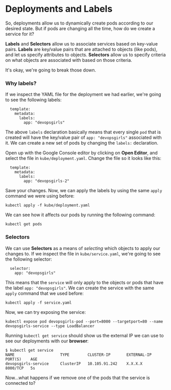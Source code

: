 # Deployments and Labels

So, deployments allow us to dynamically create pods according to our desired state. But if pods are changing all the time, how do we create a service for it?

**Labels** and **Selectors** allow us to associate services based on key-value pairs. **Labels** are key/value pairs that are attached to objects (like pods), and let us specify attributes to objects. **Selectors** allow us to specify criteria on what objects are associated with based on those criteria. 

It's okay, we're going to break those down.

### Why labels?

If we inspect the YAML file for the deployment we had earlier, we're going to see the following labels:

```
  template:
    metadata:
      labels:
        app: "devopsgirls"
```

The above `labels` declaration basically means that every single `pod` that is created will have the key/value pair of `app: "devopsgirls"` associated with it. We can create a new set of pods by changing the `labels:` declaration.

Open up with the Google Console editor by clicking on **Open Editor**, and select the file in `kube/deployment.yaml`. Change the file so it looks like this:

```
  template:
    metadata:
      labels:
        app: "devopsgirls-2"
```

Save your changes. Now, we can apply the labels by using the same `apply` command we were using before:

```
kubectl apply -f kube/deployment.yaml
```

We can see how it affects our pods by running the following command:

```
kubectl get pods
```

### Selectors

We can use **Selectors** as a means of *selecting* which objects to apply our changes to. If we inspect the file in `kube/service.yaml`, we're going to see the following selector:

```
  selector:
    app: "devopsgirls"
```

This means that the `service` will only apply to the objects or pods that have the label `app: "devopsgirls"`. We can create the service with the same `apply` command that we used before:
 
```
kubectl apply -f service.yaml
```

Now, we can try exposing the service:

```
kubectl expose pod devopsgirls-pod --port=8000 --targetport=80 --name devopsgirls-service --type LoadBalancer
```

Running `kubectl get service` should show us the external IP we can use to see our deployments with our **browser**:

```
$ kubectl get service
NAME                    TYPE        CLUSTER-IP       EXTERNAL-IP   PORT(S)    AGE
devopsgirls-service     ClusterIP   10.105.91.242    X.X.X.X        8000/TCP   5s
```

Now...what happens if we remove one of the pods that the service is connected to?
